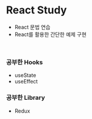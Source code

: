 # React Study 
- React 문법 연습
- React를 활용한 간단한 예제 구현

<br/>

### 공부한 Hooks
- useState
- useEffect

### 공부한 Library
- Redux
